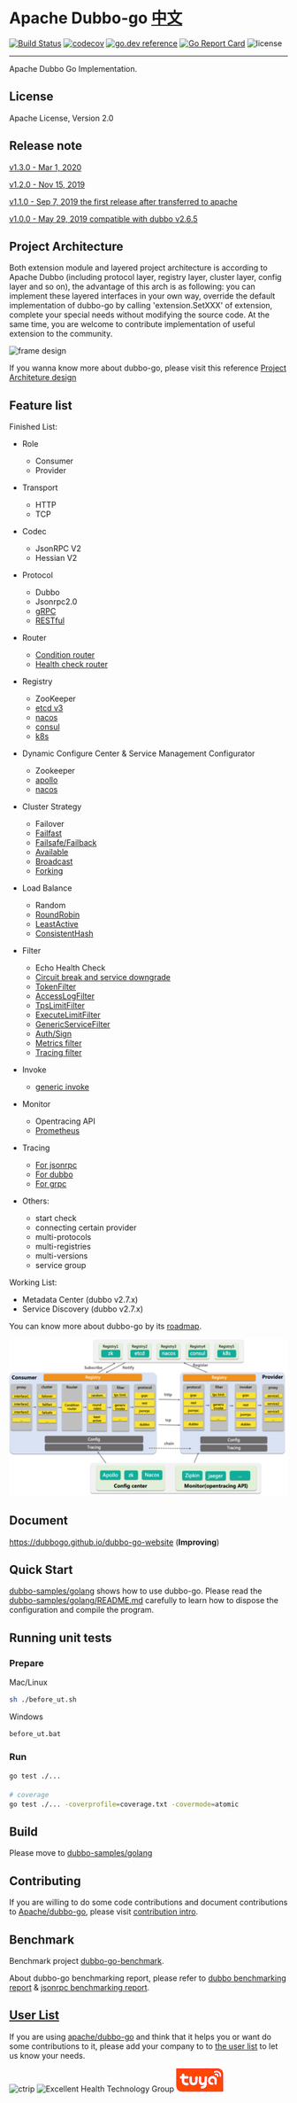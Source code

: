 # Apache Dubbo-go [中文](./README_CN.md) #

[![Build Status](https://travis-ci.org/apache/dubbo-go.svg?branch=master)](https://travis-ci.org/apache/dubbo-go)
[![codecov](https://codecov.io/gh/apache/dubbo-go/branch/master/graph/badge.svg)](https://codecov.io/gh/apache/dubbo-go)
[![go.dev reference](https://img.shields.io/badge/go.dev-reference-007d9c?logo=go&logoColor=white&style=flat-square)](https://pkg.go.dev/github.com/apache/dubbo-go?tab=doc)
[![Go Report Card](https://goreportcard.com/badge/github.com/apache/dubbo-go)](https://goreportcard.com/report/github.com/apache/dubbo-go)
![license](https://img.shields.io/badge/license-Apache--2.0-green.svg)

---
Apache Dubbo Go Implementation.


## License

Apache License, Version 2.0

## Release note ##

[v1.3.0 - Mar 1, 2020](https://github.com/apache/dubbo-go/releases/tag/v1.3.0)

[v1.2.0 - Nov 15, 2019](https://github.com/apache/dubbo-go/releases/tag/v1.2.0)

[v1.1.0 - Sep 7, 2019 the first release after transferred to apache](https://github.com/apache/dubbo-go/releases/tag/v1.1.0)

[v1.0.0 - May 29, 2019 compatible with dubbo v2.6.5](https://github.com/apache/dubbo-go/releases/tag/v1.0.0)

## Project Architecture ##

Both extension module and layered project architecture is according to Apache Dubbo (including protocol layer, registry layer, cluster layer, config layer and so on), the advantage of this arch is as following: you can implement these layered interfaces in your own way, override the default implementation of dubbo-go by calling 'extension.SetXXX' of extension, complete your special needs without modifying the source code. At the same time, you are welcome to contribute implementation of useful extension to the community.

![frame design](https://raw.githubusercontent.com/wiki/dubbo/dubbo-go/dubbo-go%E4%BB%A3%E7%A0%81%E5%88%86%E5%B1%82%E8%AE%BE%E8%AE%A1.png)

If you wanna know more about dubbo-go, please visit this reference [Project Architeture design](https://github.com/apache/dubbo-go/wiki/dubbo-go-V1.0-design)

## Feature list ##

Finished List:

- Role
    * Consumer
    * Provider

- Transport
    * HTTP
    * TCP

- Codec
    * JsonRPC V2
    * Hessian V2

- Protocol
    * Dubbo
    * Jsonrpc2.0
    * [gRPC](https://github.com/apache/dubbo-go/pull/311)
    * [RESTful](https://github.com/apache/dubbo-go/pull/352)
    
- Router
    * [Condition router](https://github.com/apache/dubbo-go/pull/294)
    * [Health check router](https://github.com/apache/dubbo-go/pull/389)

- Registry
    * ZooKeeper
    * [etcd v3](https://github.com/apache/dubbo-go/pull/148)
    * [nacos](https://github.com/apache/dubbo-go/pull/151)
    * [consul](https://github.com/apache/dubbo-go/pull/121)
    * [k8s](https://github.com/apache/dubbo-go/pull/400)

- Dynamic Configure Center & Service Management Configurator
    * Zookeeper
    * [apollo](https://github.com/apache/dubbo-go/pull/250)
    * [nacos](https://github.com/apache/dubbo-go/pull/357)

- Cluster Strategy
    * Failover
    * [Failfast](https://github.com/apache/dubbo-go/pull/140)
    * [Failsafe/Failback](https://github.com/apache/dubbo-go/pull/136)
    * [Available](https://github.com/apache/dubbo-go/pull/155)
    * [Broadcast](https://github.com/apache/dubbo-go/pull/158)
    * [Forking](https://github.com/apache/dubbo-go/pull/161)

- Load Balance
    * Random
    * [RoundRobin](https://github.com/apache/dubbo-go/pull/66)
    * [LeastActive](https://github.com/apache/dubbo-go/pull/65)
    * [ConsistentHash](https://github.com/apache/dubbo-go/pull/261)

- Filter
    * Echo Health Check
    * [Circuit break and service downgrade](https://github.com/apache/dubbo-go/pull/133)
    * [TokenFilter](https://github.com/apache/dubbo-go/pull/202)
    * [AccessLogFilter](https://github.com/apache/dubbo-go/pull/214)
    * [TpsLimitFilter](https://github.com/apache/dubbo-go/pull/237)
    * [ExecuteLimitFilter](https://github.com/apache/dubbo-go/pull/246)
    * [GenericServiceFilter](https://github.com/apache/dubbo-go/pull/291)
    * [Auth/Sign](https://github.com/apache/dubbo-go/pull/323)
    * [Metrics filter](https://github.com/apache/dubbo-go/pull/342)
    * [Tracing filter](https://github.com/apache/dubbo-go/pull/335)

- Invoke
    * [generic invoke](https://github.com/apache/dubbo-go/pull/122)
    
- Monitor
    * Opentracing API
    * [Prometheus](https://github.com/apache/dubbo-go/pull/342)

- Tracing
    * [For jsonrpc](https://github.com/apache/dubbo-go/pull/335)
    * [For dubbo](https://github.com/apache/dubbo-go/pull/344)
    * [For grpc](https://github.com/apache/dubbo-go/pull/397)

- Others:
    * start check
    * connecting certain provider
    * multi-protocols
    * multi-registries
    * multi-versions
    * service group

Working List:

- Metadata Center (dubbo v2.7.x)
- Service Discovery (dubbo v2.7.x)

You can know more about dubbo-go by its [roadmap](https://github.com/apache/dubbo-go/wiki/Roadmap).

![feature](./doc/pic/arch/dubbo-go-arch.png)

## Document

https://dubbogo.github.io/dubbo-go-website (**Improving**)

## Quick Start

[dubbo-samples/golang](https://github.com/dubbogo/dubbo-samples) shows how to use dubbo-go. Please read the [dubbo-samples/golang/README.md](https://github.com/dubbogo/dubbo-samples/blob/master/golang/README.md) carefully to learn how to dispose the configuration and compile the program.

## Running unit tests

### Prepare

Mac/Linux
```bash
sh ./before_ut.sh
```

Windows
```bash
before_ut.bat
```

### Run
```bash
go test ./...

# coverage
go test ./... -coverprofile=coverage.txt -covermode=atomic
```

## Build

Please move to [dubbo-samples/golang](https://github.com/dubbogo/dubbo-samples)

## Contributing

If you are willing to do some code contributions and document contributions to [Apache/dubbo-go](https://github.com/apache/dubbo-go), please visit [contribution intro](https://github.com/apache/dubbo-go/blob/master/contributing.md).

## Benchmark

Benchmark project [dubbo-go-benchmark](https://github.com/dubbogo/dubbo-go-benchmark).

About dubbo-go benchmarking report, please refer to [dubbo benchmarking report](https://github.com/apache/dubbo-go/wiki/pressure-test-report-for-dubbo) & [jsonrpc benchmarking report](https://github.com/apache/dubbo-go/wiki/pressure-test-report-for-jsonrpc).

## [User List](https://github.com/apache/dubbo-go/issues/2)

If you are using [apache/dubbo-go](github.com/apache/dubbo-go) and think that it helps you or want do some contributions to it, please add your company to to [the user list](https://github.com/apache/dubbo-go/issues/2) to let us know your needs.

![ctrip](https://pic.c-ctrip.com/common/c_logo2013.png)
![Excellent Health Technology Group](https://raw.githubusercontent.com/dajiiu/photo/static/mirror/haozhuo_logo.png)
![tuya](https://raw.githubusercontent.com/pantianying/go-tool/master/picture/logo_2-removebg-preview.png)
